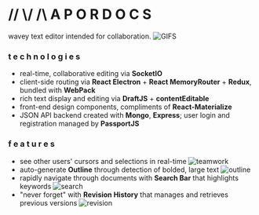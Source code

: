# // \\/ /\ A P O R D O C S
wavey text editor intended for collaboration.
![GIFS](https://j.gifs.com/L88Rpp.gif)

### t e c h n o l o g i e s
- real-time, collaborative editing via **SocketIO**
- client-side routing via **React Electron** + **React MemoryRouter** + **Redux**, bundled with **WebPack**
- rich text display and editing via **DraftJS** + **contentEditable**
- front-end design components, compliments of **React-Materialize**
- JSON API backend created with **Mongo**, **Express**; user login and registration managed by **PassportJS**

### f e a t u r e s
- see  other users' cursors and selections in real-time
![teamwork](https://j.gifs.com/JqqR9l.gif)
- auto-generate **Outline** through detection of bolded, large text
![outline](gifs/outline.gif)
- rapidly navigate through documents with **Search Bar** that highlights keywords
![search](https://j.gifs.com/gLLPN9.gif)
- "never forget" with **Revision History** that manages and retrieves previous versions
![revision](https://j.gifs.com/qYY993.gif)
